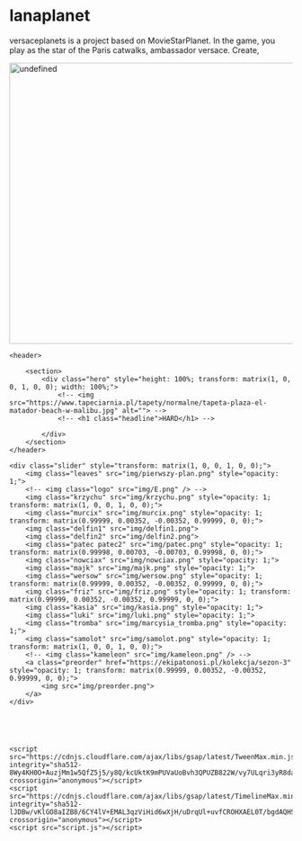 # lanaplanet
versaceplanets is a project based on MovieStarPlanet. In the game, you play as the star of the Paris catwalks, ambassador versace. Create,
<div class="hero" style="height: 100%; transform: matrix(1, 0, 0, 1, 0, 0); width: 100%;">
<img src="https://i.imgur.com/3zDdmhi.png" alt="undefined" height="500" width="1000">   

<html lang="en"><head>
    <meta charset="UTF-8">
    <meta name="viewport" content="width=device-width, initial-scale=1.0">
    <meta http-equiv="X-UA-Compatible" content="ie=edge">
    <link rel="stylesheet" href="./style.css">
    <title>Ekipa - Sezon 3</title>
<style></style></head>
<body>

    <header>

        <section>
            <div class="hero" style="height: 100%; transform: matrix(1, 0, 0, 1, 0, 0); width: 100%;">
                <!-- <img src="https://www.tapeciarnia.pl/tapety/normalne/tapeta-plaza-el-matador-beach-w-malibu.jpg" alt=""> -->
                <!-- <h1 class="headline">HARD</h1> -->
                
            </div>
        </section>
    </header>

    <div class="slider" style="transform: matrix(1, 0, 0, 1, 0, 0);">
        <img class="leaves" src="img/pierwszy-plan.png" style="opacity: 1;">
        <!-- <img class="logo" src="img/E.png" /> -->
        <img class="krzychu" src="img/krzychu.png" style="opacity: 1; transform: matrix(1, 0, 0, 1, 0, 0);">
        <img class="murcix" src="img/murcix.png" style="opacity: 1; transform: matrix(0.99999, 0.00352, -0.00352, 0.99999, 0, 0);">
        <img class="delfin1" src="img/delfin1.png">
        <img class="delfin2" src="img/delfin2.png">
        <img class="patec patec2" src="img/patec.png" style="opacity: 1; transform: matrix(0.99998, 0.00703, -0.00703, 0.99998, 0, 0);">
        <img class="nowciax" src="img/nowciax.png" style="opacity: 1;">
        <img class="majk" src="img/majk.png" style="opacity: 1;">
        <img class="wersow" src="img/wersow.png" style="opacity: 1; transform: matrix(0.99999, 0.00352, -0.00352, 0.99999, 0, 0);">
        <img class="friz" src="img/friz.png" style="opacity: 1; transform: matrix(0.99999, 0.00352, -0.00352, 0.99999, 0, 0);">
        <img class="kasia" src="img/kasia.png" style="opacity: 1;">
        <img class="luki" src="img/luki.png" style="opacity: 1;">
        <img class="tromba" src="img/marcysia_tromba.png" style="opacity: 1;">
        <img class="samolot" src="img/samolot.png" style="opacity: 1; transform: matrix(1, 0, 0, 1, 0, 0);">
        <!-- <img class="kameleon" src="img/kameleon.png" /> -->
        <a class="preorder" href="https://ekipatonosi.pl/kolekcja/sezon-3" style="opacity: 1; transform: matrix(0.99999, 0.00352, -0.00352, 0.99999, 0, 0);">
            <img src="img/preorder.png">
        </a>
    </div>





    <script src="https://cdnjs.cloudflare.com/ajax/libs/gsap/latest/TweenMax.min.js" integrity="sha512-8Wy4KH0O+AuzjMm1w5QfZ5j5/y8Q/kcUktK9mPUVaUoBvh3QPUZB822W/vy7ULqri3yR8daH3F58+Y8Z08qzeg==" crossorigin="anonymous"></script>
    <script src="https://cdnjs.cloudflare.com/ajax/libs/gsap/latest/TimelineMax.min.js" integrity="sha512-lJDBw/vKlGO8aIZB8/6CY4lV+EMAL3qzViHid6wXjH/uDrqUl+uvfCROHXAEL0T/bgdAQHSuE68vRlcFHUdrUw==" crossorigin="anonymous"></script>
    <script src="script.js"></script>

</body><app-content ng-version="11.1.0"></app-content></html>
